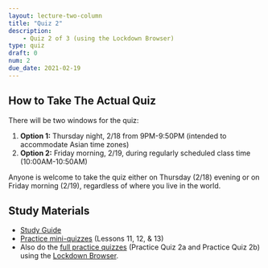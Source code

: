 ```yaml
---
layout: lecture-two-column
title: "Quiz 2"
description:
    - Quiz 2 of 3 (using the Lockdown Browser)
type: quiz
draft: 0
num: 2
due_date: 2021-02-19
---
```

## How to Take The Actual Quiz
There will be two windows for the quiz:

1. **Option 1:** Thursday night, 2/18 from 9PM-9:50PM (intended to accommodate Asian time zones)
2. **Option 2:** Friday morning, 2/19, during regularly scheduled class time (10:00AM-10:50AM)

Anyone is welcome to take the quiz either on Thursday (2/18) evening or on Friday morning (2/19), regardless of where you live in the world.

## Study Materials
* <a href="https://docs.google.com/document/d/1UZDJMGxWZkSPzroUJr0FDvGog92nu4z4ck2sVWr1TQg/edit?usp=sharing" target="_blank">Study Guide</a>
* <a href="https://canvas.northwestern.edu/courses/130514/quizzes" target="_blank">Practice mini-quizzes</a> (Lessons 11, 12, & 13)
* Also do the <a href="https://canvas.northwestern.edu/courses/130514/quizzes" target="_blank">full practice quizzes</a> (Practice Quiz 2a and Practice Quiz 2b) using the [Lockdown Browser](../resources/lockdown-browser).

